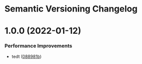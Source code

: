 # Semantic Versioning Changelog

# 1.0.0 (2022-01-12)


### Performance Improvements

* tedt ([088981b](https://github.com/WFCD/mod-detection-api/commit/088981b027af2b1d6e68a4cad9fbc3ab9199d613))
